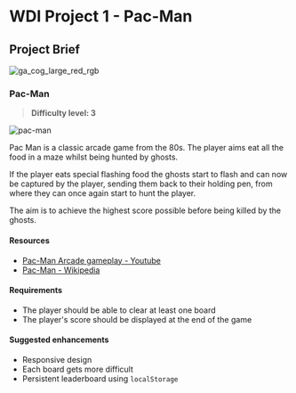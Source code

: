 # WDI Project 1 - Pac-Man


## **Project Brief**

![ga_cog_large_red_rgb](https://cloud.githubusercontent.com/assets/40461/8183776/469f976e-1432-11e5-8199-6ac91363302b.png)

### Pac-Man

> **Difficulty level: 3**

![pac-man](https://media.git.generalassemb.ly/user/15120/files/da59cd00-fec9-11e8-8c61-9724060c10c6)

Pac Man is a classic arcade game from the 80s. The player aims eat all the food in a maze whilst being hunted by ghosts.

If the player eats special flashing food the ghosts start to flash and can now be captured by the player, sending them back to their holding pen, from where they can once again start to hunt the player.

The aim is to achieve the highest score possible before being killed by the ghosts.

#### Resources

* [Pac-Man Arcade gameplay - Youtube](https://www.youtube.com/watch?v=uswzriFIf_k)
* [Pac-Man - Wikipedia](https://en.wikipedia.org/wiki/Pac-Man)

#### Requirements

* The player should be able to clear at least one board
* The player's score should be displayed at the end of the game

#### Suggested enhancements

* Responsive design
* Each board gets more difficult
* Persistent leaderboard using `localStorage`
